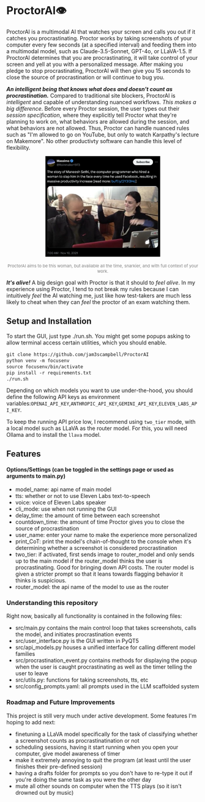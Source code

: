 # ProctorAI👁️

ProctorAI is a multimodal AI that watches your screen and calls you out if it catches you procrastinating. Proctor works by taking screenshots of your computer every few seconds (at a specified interval) and feeding them into a multimodal model, such as Claude-3.5-Sonnet, GPT-4o, or LLaVA-1.5. If ProctorAI determines that you are procrastinating, it will take control of your screen and yell at you with a personalized message. After making you pledge to stop procrastinating, ProctorAI will then give you 15 seconds to close the source of procrastination or will continue to bug you.

***An intelligent being that knows what does and doesn't count as procrastination.*** Compared to traditional site blockers, ProctorAI is *intelligent* and capable of understanding nuanced workflows. *This makes a big difference*. Before every Proctor session, the user types out their *session specification*, where they explicitly tell Proctor what they're planning to work on, what behaviors are allowed during the session, and what behaviors are not allowed. Thus, Proctor can handle nuanced rules such as "I'm allowed to go on YouTube, but only to watch Karpathy's lecture on Makemore". No other productivty software can handle this level of flexibility.

<p align="center">
  <img src="./assets/slap.png" alt="Description of the image" width="300">
</p>
<p align="center" style="color: gray; font-size: 11px;">
  ProctorAI aims to be this woman, but available all the time, snarkier, and with full context of your work.
</p>

***It's alive!*** A big design goal with Proctor is that it should to *feel alive*. In my experience using Proctor, I tend to not break my rules because I can intuitively *feel* the AI watching me, just like how test-takers are much less likely to cheat when they can *feel* the proctor of an exam watching them.

## Setup and Installation
To start the GUI, just type ./run.sh. You might get some popups asking to allow terminal access certain utilities, which you should enable.  
```
git clone https://github.com/jam3scampbell/ProctorAI
python venv -m focusenv
source focusenv/bin/activate
pip install -r requirements.txt
./run.sh
```

Depending on which models you want to use under-the-hood, you should define the following API keys as environment variables:`OPENAI_API_KEY`,`ANTHROPIC_API_KEY`,`GEMINI_API_KEY`,`ELEVEN_LABS_API_KEY`.

To keep the running API price low, I recommend using `two_tier` mode, with a local model such as LLaVA as the router model. For this, you will need Ollama and to install the `llava` model.

## Features

#### Options/Settings (can be toggled in the settings page or used as arguments to main.py)

- model_name: api name of main model
- tts: whether or not to use Eleven Labs text-to-speech
- voice: voice of Eleven Labs speaker
- cli_mode: use when not running the GUI
- delay_time: the amount of time between each screenshot
- countdown_time: the amount of time Proctor gives you to close the source of procrastination
- user_name: enter your name to make the experience more personalized
- print_CoT: print the model's chain-of-thought to the console when it's determining whether a screenshot is considered procrastination
- two_tier: if activated, first sends image to router_model and only sends up to the main model if the router_model thinks the user is procrastinating. Good for bringing down API costs. The router model is given a stricter prompt so that it leans towards flagging behavior it thinks is suspicious.
- router_model: the api name of the model to use as the router

### Understanding this repository

Right now, basically all functionality is contained in the following files:
- src/main.py contains the main control loop that takes screenshots, calls the model, and initiates procrastination events
- src/user_interface.py is the GUI written in PyQT5
- src/api_models.py houses a unified interface for calling different model families
- src/procrastination_event.py contains methods for displaying the popup when the user is caught procrastinating as well as the timer telling the user to leave
- src/utils.py: functions for taking screenshots, tts, etc
- src/config_prompts.yaml: all prompts used in the LLM scaffolded system


### Roadmap and Future Improvements
This project is still very much under active development. Some features I'm hoping to add next:
- finetuning a LLaVA model specifically for the task of classifying whether a screenshot counts as procrastinatination or not
- scheduling sessions, having it start running when you open your computer, give model awareness of timer
- make it extremely annoying to quit the program (at least until the user finishes their pre-defined session)
- having a drafts folder for prompts so you don't have to re-type it out if you're doing the same task as you were the other day
- mute all other sounds on computer when the TTS plays (so it isn't drowned out by music)